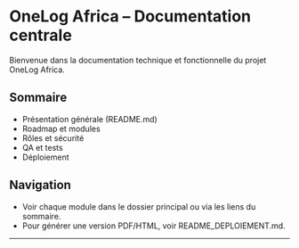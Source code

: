 # OneLog Africa – Documentation centrale

Bienvenue dans la documentation technique et fonctionnelle du projet OneLog Africa.

## Sommaire
- Présentation générale (README.md)
- Roadmap et modules
- Rôles et sécurité
- QA et tests
- Déploiement

## Navigation
- Voir chaque module dans le dossier principal ou via les liens du sommaire.
- Pour générer une version PDF/HTML, voir README_DEPLOIEMENT.md.

---
